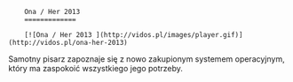 
        Ona / Her 2013 
        =============
        
        [![Ona / Her 2013 ](http://vidos.pl/images/player.gif)](http://vidos.pl/ona-her-2013)
        
        
 Samotny pisarz zapoznaje się z nowo zakupionym systemem operacyjnym, który ma zaspokoić wszystkiego jego potrzeby.
    